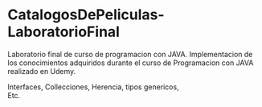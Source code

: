 # CatalogosDePeliculas-LaboratorioFinal
 Laboratorio final de curso de programacion con JAVA.
Implementacion de los conocimientos adquiridos durante el curso de Programacion con JAVA realizado en Udemy.

Interfaces, 
Collecciones, 
Herencia, 
tipos genericos,  
Etc.
